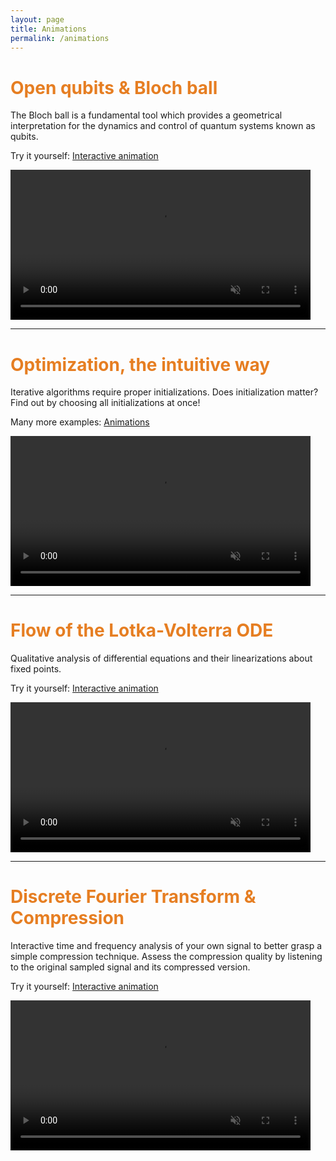 ```yaml
---
layout: page
title: Animations
permalink: /animations
---
```


# <span style="color:#e67e22"> **Open qubits & Bloch ball** </span>
The Bloch ball is a fundamental tool which provides a geometrical interpretation for the dynamics and control of quantum systems known as qubits. 

Try it yourself: [Interactive animation](https://github.com/killianlutz/BlochBallAnim.jl)

<video 
    src="https://github.com/killianlutz/killianlutz.github.io/assets/152091888/9ea576f4-d05d-4554-84d3-c0a665ef8fc5" 
    controls="controls" muted="muted" class="d-block rounded-bottom-2 border-top width-fit" style="height:240px">
</video>

---

# <span style="color:#e67e22"> **Optimization, the intuitive way** </span>
Iterative algorithms require proper initializations. Does initialization matter? Find out by choosing all initializations at once! 

Many more examples: [Animations](https://github.com/killianlutz/IntuitiveOptimization)

<video 
    src="https://github.com/killianlutz/killianlutz.github.io/assets/152091888/74b54c95-e8e4-46a5-85c0-c19b6790cc87" 
    controls="controls" muted="muted" class="d-block rounded-bottom-2 border-top width-fit" style="height:240px">
</video>

--- 
# <span style="color:#e67e22"> **Flow of the Lotka-Volterra ODE** </span>
Qualitative analysis of differential equations and their linearizations about fixed points. 

Try it yourself: [Interactive animation](https://github.com/killianlutz/LVDemo.jl)

<video 
    src="https://github.com/killianlutz/killianlutz.github.io/assets/152091888/3ae90cd5-3e1a-470b-9273-efc3d2118514" 
    controls="controls" muted="muted" class="d-block rounded-bottom-2 border-top width-fit" style="height:240px">
</video>

--- 
# <span style="color:#e67e22"> **Discrete Fourier Transform & Compression** </span>
Interactive time and frequency analysis of your own signal to better grasp a simple compression technique. Assess the compression quality by listening to the original sampled signal and its compressed version.

Try it yourself: [Interactive animation](https://github.com/killianlutz/DFTDemo1D)

<video 
    src="https://github.com/killianlutz/DFTDemo1D/assets/152091888/49b085f1-35e2-42f3-b3eb-05aec48f37e8" 
    controls="controls" muted="muted" class="d-block rounded-bottom-2 border-top width-fit" style="height:240px">
</video>


